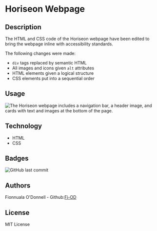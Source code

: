 # Horiseon Webpage

## Description
The HTML and CSS code of the Horiseon webpage have been edited to bring the webpage inline with accessibility standards. 

The following changes were made:
* `div` tags replaced by semantic HTML 
* All images and icons given `alt` attributes
* HTML elements given a logical structure
* CSS elements put into a sequential order

## Usage
![The Horiseon webpage includes a navigation bar, a header image, and cards with text and images at the bottom of the page.](/assets/images/Horiseon-Webpage-screenshot.png)

## Technology
* HTML
* CSS

## Badges
![GitHub last commit](https://img.shields.io/github/last-commit/Fi-OD/Wk1CH1?logo=GitHUB)

## Authors

Fionnuala O'Donnell - Github:[Fi-OD](https://github.com/Fi-OD)

## License

MIT License 